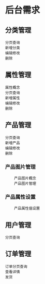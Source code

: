 # 后台需求

    
## 分类管理

    分页查询
    新增分类
    编辑修改
    删除
   
## 属性管理

    属性概念
    分页查询
    新增属性
    编辑修改
    删除

## 产品管理

    分页查询
    新增产品
    编辑修改
    删除

### 产品图片管理

        产品图片概念
        产品图片管理

### 产品属性设置

        产品属性值设置

## 用户管理

    分页查询
    
## 订单管理

    订单分页查询
    查看详情
    发货

